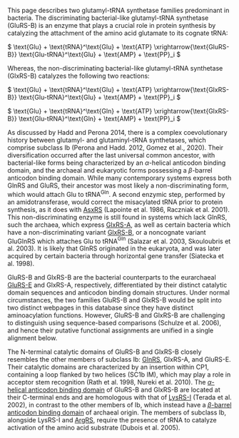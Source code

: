 
This page describes two glutamyl-tRNA synthetase families predominant in bacteria.
The discriminating bacterial-like glutamyl-tRNA synthetase (GluRS-B) is an enzyme that plays a crucial role in protein synthesis by catalyzing the attachment of the amino acid glutamate to its cognate tRNA:


$ \text{Glu} + \text{tRNA}^\text{Glu} + \text{ATP} \xrightarrow{\text{GluRS-B}} \text{Glu-tRNA}^\text{Glu} + \text{AMP} + \text{PP}_i  $



Whereas, the non-discriminating bacterial-like glutamyl-tRNA synthetase (GlxRS-B) catalyzes the following two reactions:


$ \text{Glu} + \text{tRNA}^\text{Glu} + \text{ATP} \xrightarrow{\text{GlxRS-B}} \text{Glu-tRNA}^\text{Glu} + \text{AMP} + \text{PP}_i  $ 


$ \text{Glu} + \text{tRNA}^\text{Gln} + \text{ATP} \xrightarrow{\text{GlxRS-B}} \text{Glu-tRNA}^\text{Gln} + \text{AMP} + \text{PP}_i  $



As discussed by Hadd and Perona 2014, there is a complex coevolutionary history between glutamyl- and glutaminyl-tRNA synthetases, which comprise subclass Ib (Perona and Hadd. 2012, Gomez et al., 2020). 
Their diversification occurred after the last universal common ancestor, with bacterial-like forms being characterized by an $\alpha$-helical anticodon binding domain, and the archaeal and eukaryotic forms possessing a $\beta$-barrel anticodon binding domain.
While many contemporary systems express both GlnRS and GluRS, their ancestor was most likely a non-discriminating form, which would attach Glu to tRNA$^\text{Gln}$.
A second enzymic step, performed by an amidotransferase, would correct the misacylated tRNA prior to protein synthesis, as it does with [AsxRS](/class2/asp2/)  (Lapointe et al. 1986, Raczniak et al. 2001).
This non-discriminating enzyme is still found in systems which lack GlnRS, such the archaea, which express [GlxRS-A](/class1/glu2/), as well as certain bacteria which have a non-discriminating variant [GlxRS-B](/class1/glu1/),  or a noncognate variant GluGlnRS which attaches Glu to tRNA$^\text{Gln}$ (Salazar et al. 2003, Skouloubris et al. 2003).
It is likely that GlnRS originated in the eukaryota, and was later acquired by certain bacteria through horizontal gene transfer (Siatecka et al. 1998). 





GluRS-B and GlxRS-B are the bacterial counterparts to the eurarchaeal  [GluRS-E](/class1/glu3) and GlxRS-A, respectively, differentiated by their distinct catalytic domain sequences and anticodon binding domain structures.
Under normal circumstances, the two families GluRS-B and GlxRS-B  would be split into two distinct webpages in this database since they have distinct aminoacylation functions.
However, GluRS-B and GlxRS-B are challenging to distinguish using sequence-based comparisons (Schulze et al. 2006), and hence their putative functional assignments
are unified in a single alignment below.



The N-terminal catalytic domains of GluRS-B and GlxRS-B  closely resembles the other members of subclass Ib: <a href="/class1/gln">GlnRS</a>, GlxRS-A, and GluRS-E.
Their catalytic domains are characterized by an insertion within CP1, containing a loop flanked by two helices (SC1b IM), which 
may play a role in acceptor stem recognition  (Rath et al. 1998, Nureki et al. 2010).
The [$\alpha$-helical anticodon binding domain](/superfamily/class1/Anticodon_binding_domain_EK) of GluRS-B and GlxRS-B are located at their C-terminal ends and are homologous with that of [LysRS-I](/class1/lys/) (Terada et al. 2002), in contrast to the other members of Ib, which instead have a [$\beta$-barrel anticodon binding domain](/superfamily/class1/Anticodon_binding_domain_EQ) of archaeal origin. 
The members of subclass Ib, alongside LysRS-I and [ArgRS](/class1/arg/), require the presence of tRNA to catalyze activation of the amino acid substrate (Dubois et al. 2005).





